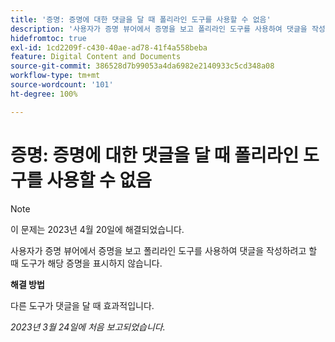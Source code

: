 ```yaml
---
title: '증명: 증명에 대한 댓글을 달 때 폴리라인 도구를 사용할 수 없음'
description: '사용자가 증명 뷰어에서 증명을 보고 폴리라인 도구를 사용하여 댓글을 작성하려고 할 때 도구가 해당 증명을 표시하지 않습니다. '
hidefromtoc: true
exl-id: 1cd2209f-c430-40ae-ad78-41f4a558beba
feature: Digital Content and Documents
source-git-commit: 386528d7b99053a4da6982e2140933c5cd348a08
workflow-type: tm+mt
source-wordcount: '101'
ht-degree: 100%

---
```


# 증명: 증명에 대한 댓글을 달 때 폴리라인 도구를 사용할 수 없음

<!--This article is on the WF and WFP TOCs-->

>[!NOTE]
>
>이 문제는 2023년 4월 20일에 해결되었습니다.

사용자가 증명 뷰어에서 증명을 보고 폴리라인 도구를 사용하여 댓글을 작성하려고 할 때 도구가 해당 증명을 표시하지 않습니다.

**해결 방법**

다른 도구가 댓글을 달 때 효과적입니다.

_2023년 3월 24일에 처음 보고되었습니다._
